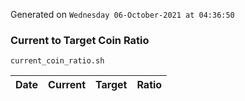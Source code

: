 Generated on `Wednesday 06-October-2021 at 04:36:50`

### Current to Target Coin Ratio
`current_coin_ratio.sh`

Date|Current|Target|Ratio
---|---|---|---
